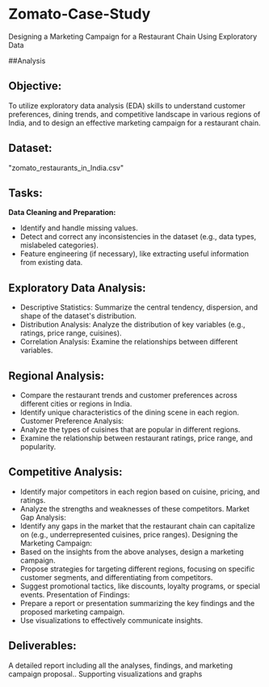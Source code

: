 # Zomato-Case-Study
Designing a Marketing Campaign for a
Restaurant Chain Using Exploratory Data

##Analysis

## Objective:
To utilize exploratory data analysis (EDA) skills to understand customer preferences,
dining trends, and competitive landscape in various regions of India, and to design
an effective marketing campaign for a restaurant chain.

## Dataset:
"zomato_restaurants_in_India.csv"

## Tasks:

**Data Cleaning and Preparation:**
-  Identify and handle missing values.
-  Detect and correct any inconsistencies in the dataset (e.g., data types,
mislabeled categories).
-  Feature engineering (if necessary), like extracting useful information from
existing data.

## Exploratory Data Analysis:
-  Descriptive Statistics: Summarize the central tendency, dispersion, and shape
of the dataset's distribution.
-  Distribution Analysis: Analyze the distribution of key variables (e.g., ratings,
price range, cuisines).
-  Correlation Analysis: Examine the relationships between different variables.

## Regional Analysis:
-  Compare the restaurant trends and customer preferences across different
cities or regions in India.
-  Identify unique characteristics of the dining scene in each region.
Customer Preference Analysis:
-  Analyze the types of cuisines that are popular in different regions.
-  Examine the relationship between restaurant ratings, price range, and
popularity.

## Competitive Analysis:
-  Identify major competitors in each region based on cuisine, pricing, and
ratings.
-  Analyze the strengths and weaknesses of these competitors.
Market Gap Analysis:
-  Identify any gaps in the market that the restaurant chain can capitalize on
(e.g., underrepresented cuisines, price ranges).
Designing the Marketing Campaign:
-  Based on the insights from the above analyses, design a marketing
campaign.
-  Propose strategies for targeting different regions, focusing on specific
customer segments, and differentiating from competitors.
-  Suggest promotional tactics, like discounts, loyalty programs, or special
events.
Presentation of Findings:
-  Prepare a report or presentation summarizing the key findings and the
proposed marketing campaign.
-  Use visualizations to effectively communicate insights.

## Deliverables:
A detailed report including all the analyses, findings, and marketing campaign
proposal..
Supporting visualizations and graphs
